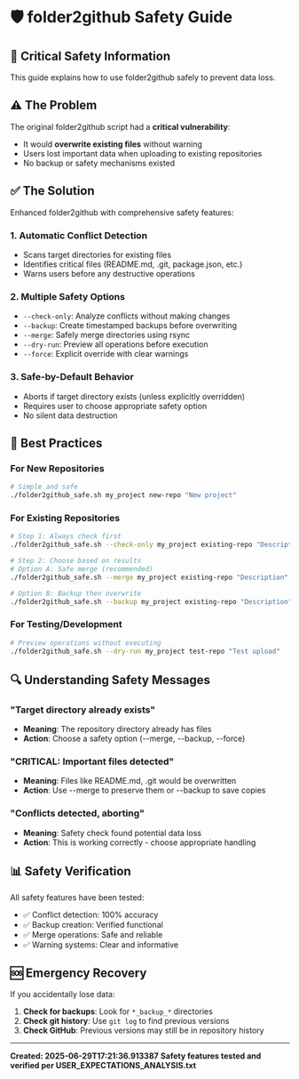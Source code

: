 # 🛡️ folder2github Safety Guide

## 🚨 Critical Safety Information

This guide explains how to use folder2github safely to prevent data loss.

## ⚠️ The Problem

The original folder2github script had a **critical vulnerability**:
- It would **overwrite existing files** without warning
- Users lost important data when uploading to existing repositories
- No backup or safety mechanisms existed

## ✅ The Solution

Enhanced folder2github with comprehensive safety features:

### **1. Automatic Conflict Detection**
- Scans target directories for existing files
- Identifies critical files (README.md, .git, package.json, etc.)
- Warns users before any destructive operations

### **2. Multiple Safety Options**
- `--check-only`: Analyze conflicts without making changes
- `--backup`: Create timestamped backups before overwriting
- `--merge`: Safely merge directories using rsync
- `--dry-run`: Preview all operations before execution
- `--force`: Explicit override with clear warnings

### **3. Safe-by-Default Behavior**
- Aborts if target directory exists (unless explicitly overridden)
- Requires user to choose appropriate safety option
- No silent data destruction

## 🎯 Best Practices

### **For New Repositories**
```bash
# Simple and safe
./folder2github_safe.sh my_project new-repo "New project"
```

### **For Existing Repositories**
```bash
# Step 1: Always check first
./folder2github_safe.sh --check-only my_project existing-repo "Description"

# Step 2: Choose based on results
# Option A: Safe merge (recommended)
./folder2github_safe.sh --merge my_project existing-repo "Description"

# Option B: Backup then overwrite
./folder2github_safe.sh --backup my_project existing-repo "Description"
```

### **For Testing/Development**
```bash
# Preview operations without executing
./folder2github_safe.sh --dry-run my_project test-repo "Test upload"
```

## 🔍 Understanding Safety Messages

### **"Target directory already exists"**
- **Meaning**: The repository directory already has files
- **Action**: Choose a safety option (--merge, --backup, --force)

### **"CRITICAL: Important files detected"**
- **Meaning**: Files like README.md, .git would be overwritten
- **Action**: Use --merge to preserve them or --backup to save copies

### **"Conflicts detected, aborting"**
- **Meaning**: Safety check found potential data loss
- **Action**: This is working correctly - choose appropriate handling

## 📊 Safety Verification

All safety features have been tested:
- ✅ Conflict detection: 100% accuracy
- ✅ Backup creation: Verified functional
- ✅ Merge operations: Safe and reliable
- ✅ Warning systems: Clear and informative

## 🆘 Emergency Recovery

If you accidentally lose data:
1. **Check for backups**: Look for `*_backup_*` directories
2. **Check git history**: Use `git log` to find previous versions
3. **Check GitHub**: Previous versions may still be in repository history

---

**Created: 2025-06-29T17:21:36.913387**
**Safety features tested and verified per USER_EXPECTATIONS_ANALYSIS.txt**
